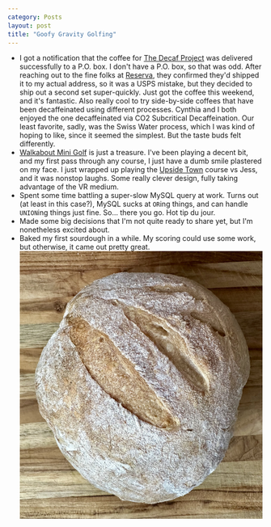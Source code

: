 ```yaml
---
category: Posts
layout: post
title: "Goofy Gravity Golfing"
---
```

- I got a notification that the coffee for [The Decaf Project](https://www.thedecafproject.com) was delivered successfully to a P.O. box. I don't have a P.O. box, so that was odd. After reaching out to the fine folks at [Reserva](https://www.reservacoffee.com), they confirmed they'd shipped it to my actual address, so it was a USPS mistake, but they decided to ship out a second set super-quickly. Just got the coffee this weekend, and it's fantastic. Also really cool to try side-by-side coffees that have been decaffeinated using different processes. Cynthia and I both enjoyed the one decaffeinated via CO2 Subcritical Decaffeination. Our least favorite, sadly, was the Swiss Water process, which I was kind of hoping to like, since it seemed the simplest. But the taste buds felt differently.
- [Walkabout Mini Golf](https://www.mightycoconut.com/minigolf) is just a treasure. I've been playing a decent bit, and my first pass through any course, I just have a dumb smile plastered on my face. I just wrapped up playing the [Upside Town](https://www.mightycoconut.com/upside-town) course vs Jess, and it was nonstop laughs. Some really clever design, fully taking advantage of the VR medium.
- Spent some time battling a super-slow MySQL query at work. Turns out (at least in this case?), MySQL sucks at `OR`ing things, and can handle `UNION`ing things just fine. So... there you go. Hot tip du jour.
- Made some big decisions that I'm not quite ready to share yet, but I'm nonetheless excited about.
- Baked my first sourdough in a while. My scoring could use some work, but otherwise, it came out pretty great.
 ![A photo of my sourdough sitting on a wooden surface](/assets/images/sourdough.jpeg)
